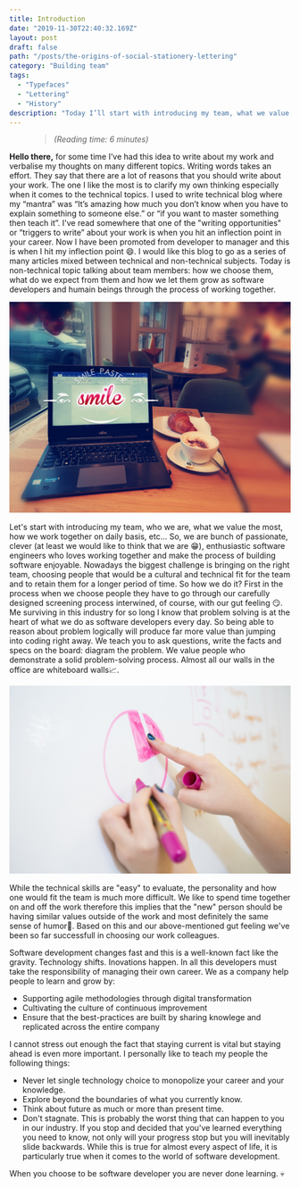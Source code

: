 ```yaml
---
title: Introduction
date: "2019-11-30T22:40:32.169Z"
layout: post
draft: false
path: "/posts/the-origins-of-social-stationery-lettering"
category: "Building team"
tags:
  - "Typefaces"
  - "Lettering"
  - "History"
description: "Today I’ll start with introducing my team, what we value the most, how we work together on daily basis, etc... So, we are bunch of passionate, clever, enthusiastic software engineers who loves working together and make the process of building software enjoyable."
---
```

<figure>
	<blockquote>
		<footer>
			<cite>(Reading time: 6 minutes)</cite>
		</footer>
	</blockquote>
</figure>

**Hello there,** for some time I’ve had this idea to write about my work and verbalise my thoughts on many different topics. Writing words takes an effort. They say that there are a lot of reasons that you should write about your work. The one I like the most is to clarify my own thinking especially when it comes to the technical topics. I used to write technical blog where my “mantra” was “It’s amazing how much you don’t know when you have to explain something to someone else.” or “if you want to master something then teach it”.  I've read somewhere that one of the "writing opportunities" or “triggers to write” about your work is when you hit an inflection point in your career. Now I have been promoted from developer to manager and this is when I hit my inflection point 😄. I would like this blog to go as a series of many articles mixed between technical and non-technical subjects. Today is non-technical topic talking about team members: how we choose them, what do we expect from them and how we let them grow as software developers and humain beings through the process of working together.  

![Writing words takes effort](./1.jpg)

Let's start with introducing my team, who we are, what we value the most, how we work together on daily basis, etc... So, we are bunch of passionate, clever (at least we would like to think that we are 😁), enthusiastic software engineers who loves working together and make the process of building software enjoyable. Nowadays the biggest challenge is bringing on the right team, choosing people that would be a cultural and technical fit for the team and to retain them for a longer period of time. So how we do it? First in the process when we choose people they have to go through our carefully designed screening process interwined, of course, with our gut feeling 😏. Me surviving in this industry for so long I know that problem solving is at the heart of what we do as software developers every day. So being able to reason about problem logically will produce far more value than jumping into coding right away. We teach you to ask questions, write the facts and specs on the board: diagram the problem. We value people who demonstrate a solid problem-solving process. Almost all our walls in the office are whiteboard walls📈.

![Whiteboard walls](./3.jpg)

While the technical skills are "easy" to evaluate, the personality and how one would fit the team is much more difficult. We like to spend time together on and off the work therefore this implies that the "new" person should be having similar values outside of the work and most definitely the same sense of humor👻. Based on this and our above-mentioned gut feeling we've been so far successfull in choosing our work colleagues.

Software development changes fast and this is a well-known fact like the gravity. Technology shifts. Inovations happen. In all this developers must take the responsibility of managing their own career. We as a company help people to learn and grow by:
+ Supporting agile methodologies through digital transformation
+ Cultivating the culture of continuous improvement
+ Ensure that the best-practices are built by sharing knowlege and replicated across the entire company

I cannot stress out enough the fact that staying current is vital but staying ahead is even more important. I personally like to teach my people the following things:
+ Never let single technology choice to monopolize your career and your knowledge.
+ Explore beyond the boundaries of what you currently know.
+ Think about future as much or more than present time.
+ Don't stagnate. This is probably the worst thing that can happen to you in our industry. If you stop and decided that you've learned everything you need to know, not only will your progress stop but you will inevitably slide backwards. While this is true for almost every aspect of life, it is particularly true when it comes to the world of software development.

When you choose to be software developer you are never done learning. 💀